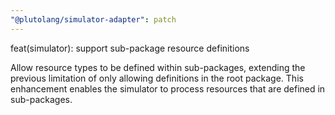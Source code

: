 ```yaml
---
"@plutolang/simulator-adapter": patch
---
```


feat(simulator): support sub-package resource definitions

Allow resource types to be defined within sub-packages, extending the previous limitation of only allowing definitions in the root package. This enhancement enables the simulator to process resources that are defined in sub-packages.
